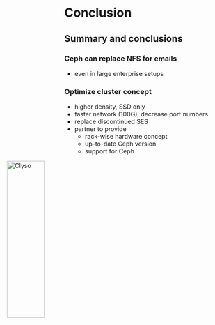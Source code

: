 <!-- .slide: data-state="section-break" id="section-break-8" data-timing="10s" -->
# Conclusion


<!-- .slide: data-state="normal" id="conclusion-0" data-timing="20s" data-menu-title="Conclusion" -->
## Summary and conclusions

### Ceph can replace NFS for emails <!-- .element: class="fragment" data-fragment-index="0" -->
* even in large enterprise setups <!-- .element: class="fragment" data-fragment-index="0" -->

### Optimize cluster concept <!-- .element: class="fragment" data-fragment-index="1" -->
* higher density, SSD only <!-- .element: class="fragment" data-fragment-index="2" -->
* faster network (100G), decrease port numbers <!-- .element: class="fragment" data-fragment-index="3" -->
* replace discontinued SES <!-- .element: class="fragment" data-fragment-index="4" -->
* partner to provide <!-- .element: class="fragment" data-fragment-index="5" -->
  * rack-wise hardware concept <!-- .element: class="fragment" data-fragment-index="5" -->
  * up-to-date Ceph version <!-- .element: class="fragment" data-fragment-index="5" -->
  * support for Ceph <!-- .element: class="fragment" data-fragment-index="5" -->
<div>
     <img style="position: absolute; width:30%; right: 60%;" alt="Clyso"
          data-src="images/CLYSO-Logo_black.svg" />
</div> <!-- .element class="fragment" data-fragment-index="6"-->

